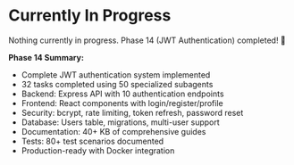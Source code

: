 # Currently In Progress

Nothing currently in progress. Phase 14 (JWT Authentication) completed! 🎉

**Phase 14 Summary:**
- Complete JWT authentication system implemented
- 32 tasks completed using 50 specialized subagents
- Backend: Express API with 10 authentication endpoints
- Frontend: React components with login/register/profile
- Security: bcrypt, rate limiting, token refresh, password reset
- Database: Users table, migrations, multi-user support
- Documentation: 40+ KB of comprehensive guides
- Tests: 80+ test scenarios documented
- Production-ready with Docker integration
